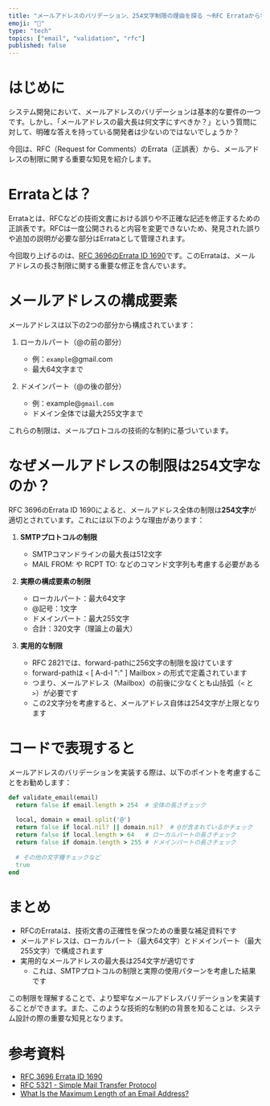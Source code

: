 ```yaml
---
title: "メールアドレスのバリデーション、254文字制限の理由を探る 〜RFC Errataから学ぶ〜"
emoji: "📧"
type: "tech"
topics: ["email", "validation", "rfc"]
published: false
---
```


# はじめに

システム開発において、メールアドレスのバリデーションは基本的な要件の一つです。しかし、「メールアドレスの最大長は何文字にすべきか？」という質問に対して、明確な答えを持っている開発者は少ないのではないでしょうか？

今回は、RFC（Request for Comments）のErrata（正誤表）から、メールアドレスの制限に関する重要な知見を紹介します。

# Errataとは？

Errataとは、RFCなどの技術文書における誤りや不正確な記述を修正するための正誤表です。RFCは一度公開されると内容を変更できないため、発見された誤りや追加の説明が必要な部分はErrataとして管理されます。

今回取り上げるのは、[RFC 3696のErrata ID 1690](https://www.rfc-editor.org/errata/eid1690)です。このErrataは、メールアドレスの長さ制限に関する重要な修正を含んでいます。

# メールアドレスの構成要素

メールアドレスは以下の2つの部分から構成されています：

1. ローカルパート（@の前の部分）
   - 例：`example`@gmail.com
   - 最大64文字まで

2. ドメインパート（@の後の部分）
   - 例：example@`gmail.com`
   - ドメイン全体では最大255文字まで

これらの制限は、メールプロトコルの技術的な制約に基づいています。

# なぜメールアドレスの制限は254文字なのか？

RFC 3696のErrata ID 1690によると、メールアドレス全体の制限は**254文字**が適切とされています。これには以下のような理由があります：

1. **SMTPプロトコルの制限**
   - SMTPコマンドラインの最大長は512文字
   - MAIL FROM: や RCPT TO: などのコマンド文字列も考慮する必要がある

2. **実際の構成要素の制限**
   - ローカルパート：最大64文字
   - @記号：1文字
   - ドメインパート：最大255文字
   - 合計：320文字（理論上の最大）

3. **実用的な制限**
   - RFC 2821では、forward-pathに256文字の制限を設けています
   - forward-pathは `<` [ A-d-l ":" ] Mailbox `>` の形式で定義されています
   - つまり、メールアドレス（Mailbox）の前後に少なくとも山括弧（`<` と `>`）が必要です
   - この2文字分を考慮すると、メールアドレス自体は254文字が上限となります
# コードで表現すると

メールアドレスのバリデーションを実装する際は、以下のポイントを考慮することをお勧めします：

```ruby
def validate_email(email)
  return false if email.length > 254  # 全体の長さチェック
  
  local, domain = email.split('@')
  return false if local.nil? || domain.nil?  # @が含まれているかチェック
  return false if local.length > 64   # ローカルパートの長さチェック
  return false if domain.length > 255 # ドメインパートの長さチェック
  
  # その他の文字種チェックなど
  true
end
```

# まとめ

- RFCのErrataは、技術文書の正確性を保つための重要な補足資料です
- メールアドレスは、ローカルパート（最大64文字）とドメインパート（最大255文字）で構成されます
- 実用的なメールアドレスの最大長は254文字が適切です
  - これは、SMTPプロトコルの制限と実際の使用パターンを考慮した結果です

この制限を理解することで、より堅牢なメールアドレスバリデーションを実装することができます。また、このような技術的な制約の背景を知ることは、システム設計の際の重要な知見となります。

# 参考資料

- [RFC 3696 Errata ID 1690](https://www.rfc-editor.org/errata/eid1690)
- [RFC 5321 - Simple Mail Transfer Protocol](https://tools.ietf.org/html/rfc5321)
- [What Is the Maximum Length of an Email Address?](https://www.directedignorance.com/blog/maximum-length-of-email-address)

